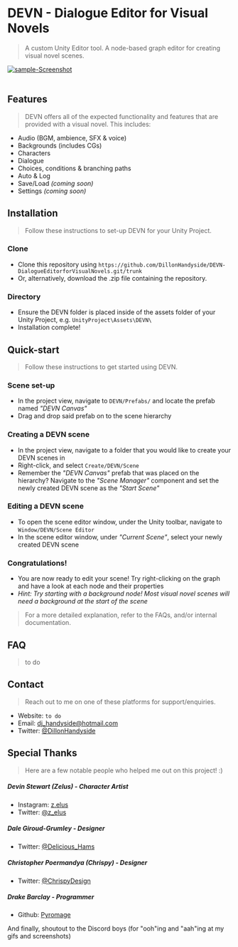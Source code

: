 # DEVN - Dialogue Editor for Visual Novels
> A custom Unity Editor tool. A node-based graph editor for creating visual novel scenes.

<a href="https://ibb.co/r49Qwnz"><img src="https://i.ibb.co/bzt6KpC/sample-Screenshot.png" alt="sample-Screenshot" border="0"></a><br /><a target='_blank' href='https://imgbb.com/'></a><br/>

## Features
> DEVN offers all of the expected functionality and features that are provided with a visual novel. This includes:

* Audio (BGM, ambience, SFX & voice)
* Backgrounds (includes CGs)
* Characters
* Dialogue
* Choices, conditions & branching paths
* Auto & Log
* Save/Load *(coming soon)*
* Settings *(coming soon)*


## Installation
> Follow these instructions to set-up DEVN for your Unity Project.

### Clone
* Clone this repository using ``` https://github.com/DillonHandyside/DEVN-DialogueEditorforVisualNovels.git/trunk ```
* Or, alternatively, download the .zip file containing the repository.

### Directory
* Ensure the DEVN folder is placed inside of the assets folder of your Unity Project, e.g. ``` UnityProject\Assets\DEVN\ ```
* Installation complete!


## Quick-start
> Follow these instructions to get started using DEVN. 

### Scene set-up
* In the project view, navigate to ``` DEVN/Prefabs/ ``` and locate the prefab named *"DEVN Canvas"*
* Drag and drop said prefab on to the scene hierarchy

### Creating a DEVN scene
* In the project view, navigate to a folder that you would like to create your DEVN scenes in
* Right-click, and select ``` Create/DEVN/Scene ```
* Remember the *"DEVN Canvas"* prefab that was placed on the hierarchy? Navigate to the *"Scene Manager"* component and set the newly created DEVN scene as the *"Start Scene"*

### Editing a DEVN scene
* To open the scene editor window, under the Unity toolbar, navigate to ``` Window/DEVN/Scene Editor ```
* In the scene editor window, under *"Current Scene"*, select your newly created DEVN scene

### Congratulations!
* You are now ready to edit your scene! Try right-clicking on the graph and have a look at each node and their properties
* *Hint: Try starting with a background node! Most visual novel scenes will need a background at the start of the scene*

> For a more detailed explanation, refer to the FAQs, and/or internal documentation.


## FAQ
> to do


## Contact
> Reach out to me on one of these platforms for support/enquiries.

* Website: ``` to do ```
* Email: 		 [dj_handyside@hotmail.com](mailto:dj_handyside@hotmail.com?subject=[GitHub]%20DEVN%20Enquiry)
* Twitter:	 [@DillonHandyside](https://twitter.com/DillonHandyside)


## Special Thanks
> Here are a few notable people who helped me out on this project! :)

##### Devin Stewart (Zelus) - Character Artist
* Instagram: [z.elus](https://www.instagram.com/z.elus/)
* Twitter:   [@z_elus](https://twitter.com/z_elus)

##### Dale Giroud-Grumley - Designer
* Twitter:   [@Delicious_Hams](https://twitter.com/Delicious_Hams)

##### Christopher Poermandya (Chrispy) - Designer 
* Twitter:   [@ChrispyDesign](https://twitter.com/ChrispyDesign)

##### Drake Barclay - Programmer
* Github:    [Pyromage](https://github.com/ThePyromage)

And finally, shoutout to the Discord boys (for "ooh"ing and "aah"ing at my gifs and screenshots)
